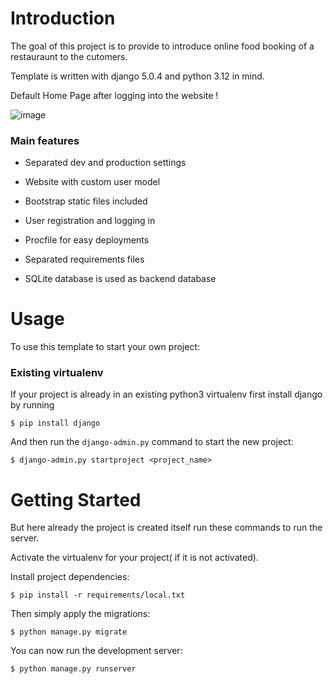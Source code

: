 

# Introduction

The goal of this project is to provide to introduce online food booking of a restauraunt to the cutomers.

Template is written with django 5.0.4 and python 3.12 in mind.

Default Home Page after logging into the website !

![image](https://drive.google.com/file/d/1EUapkzGoWqBsOOnM5BYVHlMa7PRDU6YW/view?usp=sharing)


### Main features

* Separated dev and production settings

* Website with custom user model

* Bootstrap static files included

* User registration and logging in

* Procfile for easy deployments

* Separated requirements files

* SQLite database is used as backend database

# Usage

To use this template to start your own project:

### Existing virtualenv

If your project is already in an existing python3 virtualenv first install django by running

    $ pip install django
    
And then run the `django-admin.py` command to start the new project:

    $ django-admin.py startproject <project_name>

# Getting Started

But here already the project is created itself run these commands to run the server.

Activate the virtualenv for your project( if it is not activated).
    
Install project dependencies:

    $ pip install -r requirements/local.txt
    
    
Then simply apply the migrations:

    $ python manage.py migrate
    

You can now run the development server:

    $ python manage.py runserver
